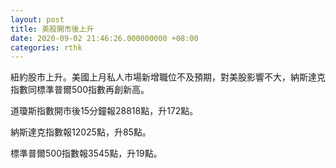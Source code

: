 ```yaml
---
layout: post
title: 美股開市後上升
date: 2020-09-02 21:46:26.000000000 +08:00
categories: rthk
---
```


紐約股市上升。美國上月私人市場新增職位不及預期，對美股影響不大，納斯達克指數同標準普爾500指數再創新高。

道瓊斯指數開市後15分鐘報28818點，升172點。

納斯達克指數報12025點，升85點。

標準普爾500指數報3545點，升19點。
